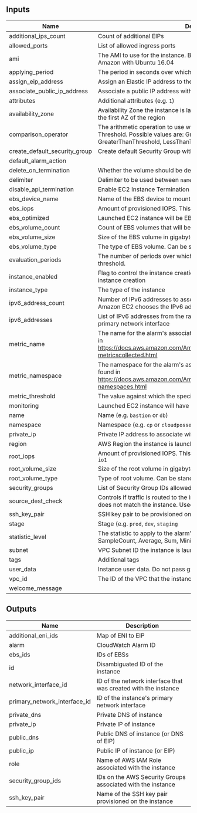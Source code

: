 
## Inputs

| Name | Description | Type | Default | Required |
|------|-------------|:----:|:-----:|:-----:|
| additional_ips_count | Count of additional EIPs | string | `0` | no |
| allowed_ports | List of allowed ingress ports | list | `<list>` | no |
| ami | The AMI to use for the instance. By default it is the AMI provided by Amazon with Ubuntu 16.04 | string | `` | no |
| applying_period | The period in seconds over which the specified statistic is applied | string | `60` | no |
| assign_eip_address | Assign an Elastic IP address to the instance | string | `true` | no |
| associate_public_ip_address | Associate a public IP address with the instance | string | `true` | no |
| attributes | Additional attributes (e.g. `1`) | list | `<list>` | no |
| availability_zone | Availability Zone the instance is launched in. If not set, will be launched in the first AZ of the region | string | `` | no |
| comparison_operator | The arithmetic operation to use when comparing the specified Statistic and Threshold. Possible values are: GreaterThanOrEqualToThreshold, GreaterThanThreshold, LessThanThreshold, LessThanOrEqualToThreshold. | string | `GreaterThanOrEqualToThreshold` | no |
| create_default_security_group | Create default Security Group with only Egress traffic allowed | string | `true` | no |
| default_alarm_action |  | string | `action/actions/AWS_EC2.InstanceId.Reboot/1.0` | no |
| delete_on_termination | Whether the volume should be destroyed on instance termination | string | `true` | no |
| delimiter | Delimiter to be used between `name`, `namespace`, `stage`, etc. | string | `-` | no |
| disable_api_termination | Enable EC2 Instance Termination Protection | string | `false` | no |
| ebs_device_name | Name of the EBS device to mount | list | `<list>` | no |
| ebs_iops | Amount of provisioned IOPS. This must be set with a volume_type of io1 | string | `0` | no |
| ebs_optimized | Launched EC2 instance will be EBS-optimized | string | `false` | no |
| ebs_volume_count | Count of EBS volumes that will be attached to the instance | string | `0` | no |
| ebs_volume_size | Size of the EBS volume in gigabytes | string | `10` | no |
| ebs_volume_type | The type of EBS volume. Can be standard, gp2 or io1 | string | `gp2` | no |
| evaluation_periods | The number of periods over which data is compared to the specified threshold. | string | `5` | no |
| instance_enabled | Flag to control the instance creation. Set to false if it is necessary to skip instance creation | string | `true` | no |
| instance_type | The type of the instance | string | `t2.micro` | no |
| ipv6_address_count | Number of IPv6 addresses to associate with the primary network interface. Amazon EC2 chooses the IPv6 addresses from the range of your subnet | string | `0` | no |
| ipv6_addresses | List of IPv6 addresses from the range of the subnet to associate with the primary network interface | list | `<list>` | no |
| metric_name | The name for the alarm's associated metric. Allowed values can be found in https://docs.aws.amazon.com/AmazonCloudWatch/latest/monitoring/ec2-metricscollected.html | string | `StatusCheckFailed_Instance` | no |
| metric_namespace | The namespace for the alarm's associated metric. Allowed values can be found in https://docs.aws.amazon.com/AmazonCloudWatch/latest/monitoring/aws-namespaces.html | string | `AWS/EC2` | no |
| metric_threshold | The value against which the specified statistic is compared | string | `1` | no |
| monitoring | Launched EC2 instance will have detailed monitoring enabled | string | `true` | no |
| name | Name  (e.g. `bastion` or `db`) | string | - | yes |
| namespace | Namespace (e.g. `cp` or `cloudposse`) | string | - | yes |
| private_ip | Private IP address to associate with the instance in the VPC | string | `` | no |
| region | AWS Region the instance is launched in | string | `` | no |
| root_iops | Amount of provisioned IOPS. This must be set if root_volume_type is set to `io1` | string | `0` | no |
| root_volume_size | Size of the root volume in gigabytes | string | `10` | no |
| root_volume_type | Type of root volume. Can be standard, gp2 or io1 | string | `gp2` | no |
| security_groups | List of Security Group IDs allowed to connect to the instance | list | `<list>` | no |
| source_dest_check | Controls if traffic is routed to the instance when the destination address does not match the instance. Used for NAT or VPNs | string | `true` | no |
| ssh_key_pair | SSH key pair to be provisioned on the instance | string | - | yes |
| stage | Stage (e.g. `prod`, `dev`, `staging` | string | - | yes |
| statistic_level | The statistic to apply to the alarm's associated metric. Allowed values are: SampleCount, Average, Sum, Minimum, Maximum | string | `Maximum` | no |
| subnet | VPC Subnet ID the instance is launched in | string | - | yes |
| tags | Additional tags | map | `<map>` | no |
| user_data | Instance user data. Do not pass gzip-compressed data via this argument | string | `` | no |
| vpc_id | The ID of the VPC that the instance security group belongs to | string | - | yes |
| welcome_message |  | string | `` | no |

## Outputs

| Name | Description |
|------|-------------|
| additional_eni_ids | Map of ENI to EIP |
| alarm | CloudWatch Alarm ID |
| ebs_ids | IDs of EBSs |
| id | Disambiguated ID of the instance |
| network_interface_id | ID of the network interface that was created with the instance |
| primary_network_interface_id | ID of the instance's primary network interface |
| private_dns | Private DNS of instance |
| private_ip | Private IP of instance |
| public_dns | Public DNS of instance (or DNS of EIP) |
| public_ip | Public IP of instance (or EIP) |
| role | Name of AWS IAM Role associated with the instance |
| security_group_ids | IDs on the AWS Security Groups associated with the instance |
| ssh_key_pair | Name of the SSH key pair provisioned on the instance |

